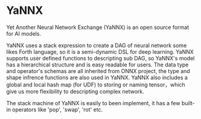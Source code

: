 # YaNNX
Yet Another Neural Network Exchange (YaNNX) is an open source format for AI models. 

YaNNX uses a stack expression to create a DAG of neural network some likes Forth language, so it is a semi-dynamic DSL for deep learning.
YaNNX supports user defined functions to descripting sub DAG, so YaNNX's model has a hierarchical structure and is easy readable for users.
The data type and operator's schemas are all inherited from ONNX project, the type and shape infrence functions are also used in YaNNX. 
YaNNX also includes a global and local hash map (for UDF) to storing or naming tensor，which give us more flexibility to descripting complex network.

The stack machine of YaNNX is easily to been implement, it has a few built-in operators like 'pop', 'swap', 'rot' etc.
